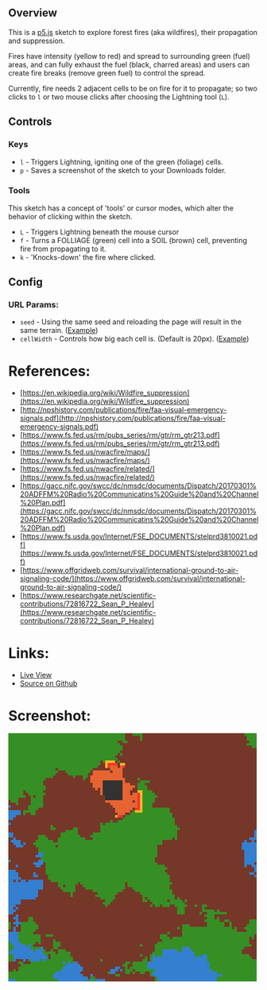 ## Overview

This is a [p5.js][p5js-home] sketch to explore forest fires (aka wildfires), their propagation and suppression.

Fires have intensity (yellow to red) and spread to surrounding green (fuel) areas, and can fully exhaust the fuel (black, charred areas) and users can create fire breaks (remove green fuel) to control the spread.

Currently, fire needs 2 adjacent cells to be on fire for it to propagate; so two clicks to `l` or two mouse clicks after choosing the Lightning tool (`L`).

## Controls

### Keys
* `l` - Triggers Lightning, igniting one of the green (foliage) cells.
* `p` - Saves a screenshot of the sketch to your Downloads folder.

### Tools
This sketch has a concept of 'tools' or cursor modes, which alter the behavior of clicking within the sketch.

* `L` - Triggers Lightning beneath the mouse cursor
* `f` - Turns a FOLLIAGE (green) cell into a SOIL (brown) cell, preventing fire from propagating to it.
* `k` - 'Knocks-down' the fire where clicked.

## Config

### URL Params:
* `seed` - Using the same seed and reloading the page will result in the same terrain. ([Example](https://brianhonohan.com/sketchbook/p5js/forest-fires/?seed=12345)) 
* `cellWidth` - Controls how big each cell is. (Default is 20px). ([Example](https://brianhonohan.com/sketchbook/p5js/forest-fires/?cellWidth=5)) 

# References:

* [https://en.wikipedia.org/wiki/Wildfire_suppression](https://en.wikipedia.org/wiki/Wildfire_suppression)
* [http://npshistory.com/publications/fire/faa-visual-emergency-signals.pdf](http://npshistory.com/publications/fire/faa-visual-emergency-signals.pdf)
* [https://www.fs.fed.us/rm/pubs_series/rm/gtr/rm_gtr213.pdf](https://www.fs.fed.us/rm/pubs_series/rm/gtr/rm_gtr213.pdf)
* [https://www.fs.fed.us/nwacfire/maps/](https://www.fs.fed.us/nwacfire/maps/)
* [https://www.fs.fed.us/nwacfire/related/](https://www.fs.fed.us/nwacfire/related/)
* [https://gacc.nifc.gov/swcc/dc/nmsdc/documents/Dispatch/20170301%20ADFFM%20Radio%20Communicatins%20Guide%20and%20Channel%20Plan.pdf](https://gacc.nifc.gov/swcc/dc/nmsdc/documents/Dispatch/20170301%20ADFFM%20Radio%20Communicatins%20Guide%20and%20Channel%20Plan.pdf)
* [https://www.fs.usda.gov/Internet/FSE_DOCUMENTS/stelprd3810021.pdf](https://www.fs.usda.gov/Internet/FSE_DOCUMENTS/stelprd3810021.pdf)
* [https://www.offgridweb.com/survival/international-ground-to-air-signaling-code/](https://www.offgridweb.com/survival/international-ground-to-air-signaling-code/)
* [https://www.researchgate.net/scientific-contributions/72816722_Sean_P_Healey](https://www.researchgate.net/scientific-contributions/72816722_Sean_P_Healey)

# Links: 

* [Live View][live-view]
* [Source on Github][source-code]

# Screenshot:

![screenshot][screenshot-01]

[p5js-home]: https://p5js.org/
[source-code]: https://github.com/brianhonohan/sketchbook/tree/master/p5js/forest-fires/
[live-view]: https://brianhonohan.com/sketchbook/p5js/forest-fires/
[screenshot-01]: ./screenshot-01.png
